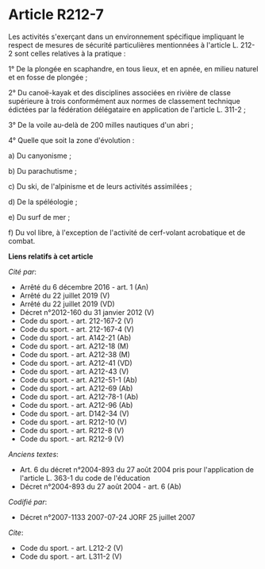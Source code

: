 # Article R212-7

Les activités s'exerçant dans un environnement spécifique impliquant le respect de mesures de sécurité particulières
mentionnées à l'article L. 212-2 sont celles relatives à la pratique : 

1° De la plongée en scaphandre, en tous lieux, et en apnée, en milieu naturel et en fosse de plongée ; 

2° Du canoë-kayak et des disciplines associées en rivière de classe supérieure à trois conformément aux normes de classement
technique édictées par la fédération délégataire en application de l'article L. 311-2 ;

3° De la voile au-delà de 200 milles nautiques d'un abri ; 

4° Quelle que soit la zone d'évolution : 

a) Du canyonisme ; 

b) Du parachutisme ; 

c) Du ski, de l'alpinisme et de leurs activités assimilées ; 

d) De la spéléologie ; 

e) Du surf de mer ; 

f) Du vol libre, à l'exception de l'activité de cerf-volant acrobatique et de combat.

**Liens relatifs à cet article**

_Cité par_:

  - Arrêté du 6 décembre 2016 - art. 1 (An)
  - Arrêté du 22 juillet 2019 (V)
  - Arrêté du 22 juillet 2019 (VD)
  - Décret n°2012-160 du 31 janvier 2012 (V)
  - Code du sport. - art. 212-167-2 (V)
  - Code du sport. - art. 212-167-4 (V)
  - Code du sport. - art. A142-21 (Ab)
  - Code du sport. - art. A212-18 (M)
  - Code du sport. - art. A212-38 (M)
  - Code du sport. - art. A212-41 (VD)
  - Code du sport. - art. A212-43 (V)
  - Code du sport. - art. A212-51-1 (Ab)
  - Code du sport. - art. A212-69 (Ab)
  - Code du sport. - art. A212-78-1 (Ab)
  - Code du sport. - art. A212-96 (Ab)
  - Code du sport. - art. D142-34 (V)
  - Code du sport. - art. R212-10 (V)
  - Code du sport. - art. R212-8 (V)
  - Code du sport. - art. R212-9 (V)

_Anciens textes_:

  - Art. 6 du décret n°2004-893 du 27 août 2004 pris pour l'application de l'article L. 363-1 du code de l'éducation
  - Décret n°2004-893 du 27 août 2004 - art. 6 (Ab)

_Codifié par_:

  - Décret n°2007-1133 2007-07-24 JORF 25 juillet 2007

_Cite_:

  - Code du sport. - art. L212-2 (V)
  - Code du sport. - art. L311-2 (V)
